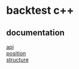 # backtest c++

## documentation

[api](docs/headers%20backtest/api.md)\
[position](docs/headers%20backtest/position.md)\
[structure](docs/headers%20backtest/structure.md)